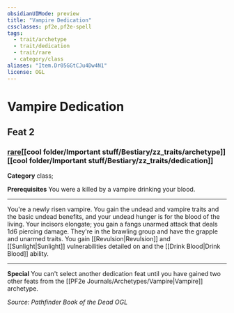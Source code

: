 ```yaml
---
obsidianUIMode: preview
title: "Vampire Dedication"
cssclasses: pf2e,pf2e-spell
tags:
  - trait/archetype
  - trait/dedication
  - trait/rare
  - category/class
aliases: "Item.Dr05GGtCJu4Dw4N1"
license: OGL
---
```

# Vampire Dedication
## Feat 2
### [rare](cool%20folder/Important%20stuff/Bestiary/zz_traits/rare.md "Rare Rarity Trait")[[cool folder/Important stuff/Bestiary/zz_traits/archetype]][[cool folder/Important stuff/Bestiary/zz_traits/dedication]]

**Category** class; 



**Prerequisites** You were a killed by a vampire drinking your blood.
* * *
You're a newly risen vampire. You gain the undead and vampire traits and the basic undead benefits, and your undead hunger is for the blood of the living. Your incisors elongate; you gain a fangs unarmed attack that deals 1d6 piercing damage. They're in the brawling group and have the grapple and unarmed traits. You gain [[Revulsion|Revulsion]] and [[Sunlight|Sunlight]] vulnerabilities detailed on and the [[Drink Blood|Drink Blood]] ability.

* * *

**Special** You can't select another dedication feat until you have gained two other feats from the [[PF2e Journals/Archetypes/Vampire|Vampire]] archetype.

*Source: Pathfinder Book of the Dead*
*OGL*